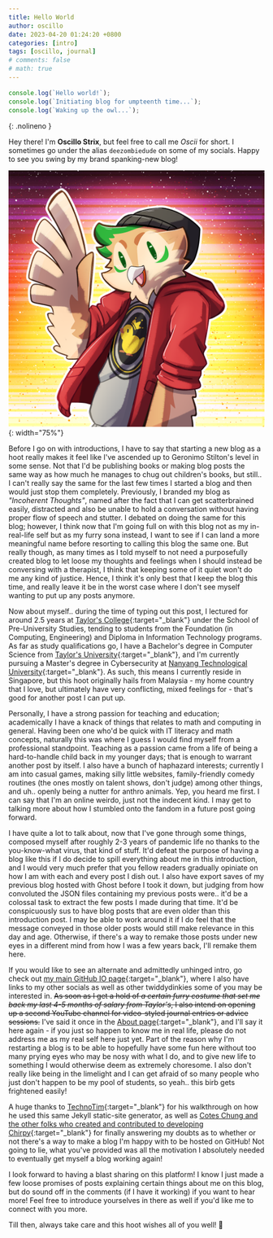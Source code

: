 ```yaml
---
title: Hello World
author: oscillo
date: 2023-04-20 01:24:20 +0800
categories: [intro]
tags: [oscillo, journal]
# comments: false
# math: true
---
```


```js
console.log(`Hello world!`);
console.log(`Initiating blog for umpteenth time...`);
console.log(`Waking up the owl...`);
```

{: .nolineno }

Hey there! I'm **Oscillo Strix**, but feel free to call me _Oscii_ for short.
I sometimes go under the alias `deezombiedude` on some of my socials.
Happy to see you swing by my brand spanking-new blog!

![Oscii's Profile Picture](/assets/img/oscii_profile05.webp){: width="75%"}

Before I go on with introductions, I have to say that starting a new blog as a hoot really makes it feel like I've ascended up to Geronimo Stilton's level in some sense.
Not that I'd be publishing books or making blog posts the same way as how much he manages to chug out children's books, but still.. I can't really say the same for the last few times I started a blog and then would just stop them completely.
Previously, I branded my blog as _"Incoherent Thoughts"_, named after the fact that I can get scatterbrained easily, distracted and also be unable to hold a conversation without having proper flow of speech and stutter.
I debated on doing the same for this blog; however, I think now that I'm going full on with this blog not as my in-real-life self but as my furry sona instead, I want to see if I can land a more meaningful name before resorting to calling this blog the same one.
But really though, as many times as I told myself to not need a purposefully created blog to let loose my thoughts and feelings when I should instead be conversing with a therapist, I think that keeping some of it quiet won't do me any kind of justice.
Hence, I think it's only best that I keep the blog this time, and really leave it be in the worst case where I don't see myself wanting to put up any posts anymore.

Now about myself.. during the time of typing out this post, I lectured for around 2.5 years at [Taylor's College](https://college.taylors.edu.my){:target="\_blank"} under the School of Pre-University Studies, tending to students from the Foundation (in Computing, Engineering) and Diploma in Information Technology programs.
As far as study qualifications go, I have a Bachelor's degree in Computer Science from [Taylor's University](https://university.taylors.edu.my){:target="\_blank"}, and I'm currently pursuing a Master's degree in Cybersecurity at [Nanyang Technological University](https://ntu.edu.sg){:target="\_blank"}.
As such, this means I currently reside in Singapore, but this hoot originally hails from Malaysia - my home country that I love, but ultimately have very conflicting, mixed feelings for - that's good for another post I can put up.

Personally, I have a strong passion for teaching and education; academically I have a knack of things that relates to math and computing in general.
Having been one who'd be quick with IT literacy and math concepts, naturally this was where I guess I would find myself from a professional standpoint.
Teaching as a passion came from a life of being a hard-to-handle child back in my younger days; that is enough to warrant another post by itself.
I also have a bunch of haphazard interests; currently I am into casual games, making silly little websites, family-friendly comedy routines (the ones mostly on talent shows, don't judge) among other things, and uh.. openly being a nutter for anthro animals.
Yep, you heard me first.
I can say that I'm an online weirdo, just not the indecent kind.
I may get to talking more about how I stumbled onto the fandom in a future post going forward.

I have quite a lot to talk about, now that I've gone through some things, composed myself after roughly 2-3 years of pandemic life no thanks to the you-know-what virus, that kind of stuff.
It'd defeat the purpose of having a blog like this if I do decide to spill everything about me in this introduction, and I would very much prefer that you fellow readers gradually opiniate on how I am with each and every post I dish out.
I also have export saves of my previous blog hosted with Ghost before I took it down, but judging from how convoluted the JSON files containing my previous posts were.. it'd be a colossal task to extract the few posts I made during that time.
It'd be conspicuously sus to have blog posts that are even older than this introduction post.
I may be able to work around it if I do feel that the message conveyed in those older posts would still make relevance in this day and age.
Otherwise, if there's a way to remake those posts under new eyes in a different mind from how I was a few years back, I'll remake them here.

If you would like to see an alternate and admittedly unhinged intro, go check out [my main GitHub IO page](https://deeoscillostrix.github.io){:target="\_blank"}, where I also have links to my other socials as well as other twiddydinkies some of you may be interested in.
~~As soon as I get a hold of _a certain furry costume that set me back my last 4-5 months of salary from Taylor's_, I also intend on opening up a second YouTube channel for video-styled journal entries or advice sessions.~~
I've said it once in the [About page](https://deeoscillostrix.github.io/blog/about){:target="\_blank"}, and I'll say it here again - if you just so happen to know me in real life, please do not address me as my real self here just yet.
Part of the reason why I'm restarting a blog is to be able to hopefully have some fun here without too many prying eyes who may be nosy with what I do, and to give new life to something I would otherwise deem as extremely choresome.
I also don't really like being in the limelight and I can get afraid of so many people who just don't happen to be my pool of students, so yeah.. this birb gets frightened easily!

A huge thanks to [TechnoTim](https://youtube.com/@technotim){:target="\_blank"} for his walkthrough on how he used this same Jekyll static-site generator, as well as [Cotes Chung and the other folks who created and contributed to developing Chirpy](https://chirpy.cotes.page){:target="\_blank"} for finally answering my doubts as to whether or not there's a way to make a blog I'm happy with to be hosted on GitHub!
Not going to lie, what you've provided was all the motivation I absolutely needed to eventually get myself a blog working again!

I look forward to having a blast sharing on this platform!
I know I just made a few loose promises of posts explaining certain things about me on this blog, but do sound off in the comments (if I have it working) if you want to hear more!
Feel free to introduce yourselves in there as well if you'd like me to connect with you more.

Till then, always take care and this hoot wishes all of you well! 🦉
